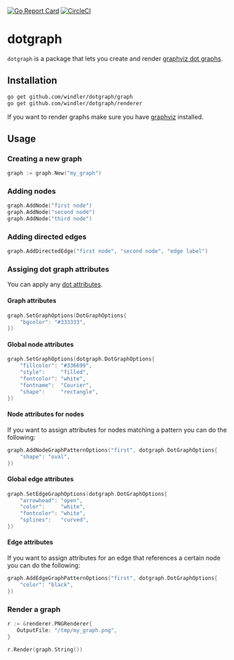 [![Go Report Card](https://goreportcard.com/badge/github.com/windler/dotgraph)](https://goreportcard.com/report/github.com/windler/dotgraph) [![CircleCI](https://circleci.com/gh/windler/dotgraph.svg?style=svg)](https://circleci.com/gh/windler/dotgraph)
# dotgraph
`dotgraph` is a package that lets you create and render [graphviz dot graphs](https://www.graphviz.org/).

## Installation
```bash
go get github.com/windler/dotgraph/graph
go get github.com/windler/dotgraph/renderer
```

If you want to render graphs make sure you have [graphviz](https://www.graphviz.org/) installed.

## Usage
### Creating a new graph
```go
graph := graph.New("my_graph")
```

### Adding nodes
```go
graph.AddNode("first node")
graph.AddNode("second node")
graph.AddNode("third node")
```
### Adding directed edges
```go
graph.AddDirectedEdge("first node", "second node", "edge label")
```

### Assiging dot graph attributes
You can apply any [dot attributes](https://graphviz.gitlab.io/_pages/doc/info/attrs.html).

#### Graph attributes
```go
graph.SetGraphOptions(DotGraphOptions{
    "bgcolor": "#333333",
})
```

#### Global node attributes
```go
graph.SetGraphOptions(dotgraph.DotGraphOptions{
    "fillcolor": "#336699",
    "style":     "filled",
    "fontcolor": "white",
    "fontname":  "Courier",
    "shape":     "rectangle",
})
```

#### Node attributes for nodes
If you want to assign attributes for nodes matching a pattern you can do the following:

```go
graph.AddNodeGraphPatternOptions("first", dotgraph.DotGraphOptions{
    "shape": "oval",
})
```

#### Global edge attributes
```go
graph.SetEdgeGraphOptions(dotgraph.DotGraphOptions{
    "arrowhead": "open",
    "color":     "white",
    "fontcolor": "white",
    "splines":   "curved",
})
```

#### Edge attributes 
If you want to assign attributes for an edge that references a certain node you can do the following:

```go
graph.AddEdgeGraphPatternOptions("first", dotgraph.DotGraphOptions{
    "color": "black",
})
```

### Render a graph
```go
r := &renderer.PNGRenderer{
   OutputFile: "/tmp/my_graph.png",
}

r.Render(graph.String())
```
